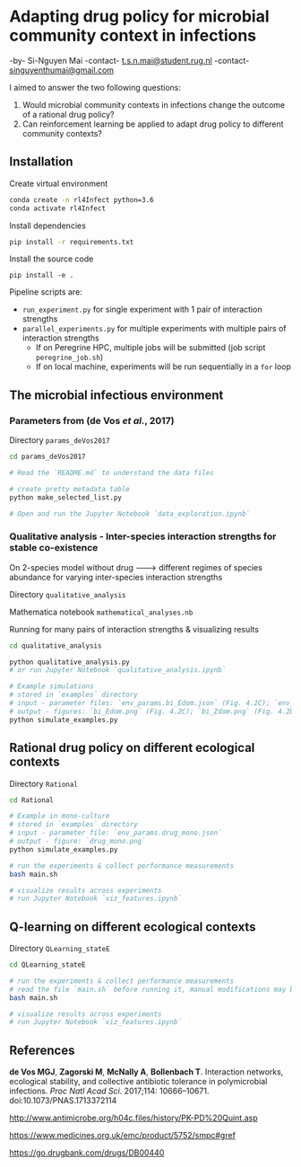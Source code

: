 # Adapting drug policy for microbial community context in infections

-by- Si-Nguyen Mai 
-contact- t.s.n.mai@student.rug.nl
-contact- singuyenthumai@gmail.com

I aimed to answer the two following questions: 

1. Would microbial community contexts in infections change the outcome of a rational drug policy?
2. Can reinforcement learning be applied to adapt drug policy to different community contexts?

## Installation

Create virtual environment

```bash
conda create -n rl4Infect python=3.6
conda activate rl4Infect
```

Install dependencies

```bash
pip install -r requirements.txt
```

Install the source code

```
pip install -e .
```

Pipeline scripts are:

- `run_experiment.py` for single experiment with 1 pair of interaction strengths
- `parallel_experiments.py` for multiple experiments with multiple pairs of interaction strengths 
  - If on Peregrine HPC, multiple jobs will be submitted (job script `peregrine_job.sh`) 
  - If on local machine, experiments will be run sequentially in a `for` loop

## The microbial infectious environment

### Parameters from (de Vos *et al.*, 2017)

Directory `params_deVos2017`

```bash
cd params_deVos2017

# Read the `README.md` to understand the data files 

# create pretty metadata table
python make_selected_list.py

# Open and run the Jupyter Notebook `data_exploration.ipynb`
```

### Qualitative analysis - Inter-species interaction strengths for stable co-existence

 On 2-species model without drug ---> different regimes of species abundance for varying inter-species interaction strengths

Directory `qualitative_analysis`

Mathematica notebook `mathematical_analyses.nb`

Running for many pairs of interaction strengths & visualizing results

```bash
cd qualitative_analysis

python qualitative_analysis.py 
# or run Jupyter Notebook `qualitative_analysis.ipynb`

# Example simulations
# stored in `examples` directory
# input - parameter files: `env_params.bi_Edom.json` (Fig. 4.2C); `env_params.bi_Zdom.json` (Fig. 4.2D); `env_params.neg_neg.json` (Fig. 4.2E)
# output - figures: `bi_Edom.png` (Fig. 4.2C); `bi_Zdom.png` (Fig. 4.2D); `neg_neg.png` (Fig. 4.2E)
python simulate_examples.py
```

## Rational drug policy on different ecological contexts

Directory `Rational`

```bash
cd Rational

# Example in mono-culture
# stored in `examples` directory
# input - parameter file: `env_params.drug_mono.json`
# output - figure: `drug_mono.png`
python simulate_examples.py

# run the experiments & collect performance measurements
bash main.sh

# visualize results across experiments
# run Jupyter Notebook `viz_features.ipynb`
```

## Q-learning on different ecological contexts

Directory `QLearning_stateE`

```bash
cd QLearning_stateE

# run the experiments & collect performance measurements
# read the file `main.sh` before running it, manual modifications may be needed at lines 3-11
bash main.sh

# visualize results across experiments
# run Jupyter Notebook `viz_features.ipynb`
```

## References

**de Vos MGJ**, **Zagorski M**, **McNally A**, **Bollenbach T**. Interaction networks, ecological stability, and collective antibiotic tolerance in polymicrobial infections. *Proc Natl Acad Sci*. 2017;114: 10666–10671. doi:10.1073/PNAS.1713372114

http://www.antimicrobe.org/h04c.files/history/PK-PD%20Quint.asp

https://www.medicines.org.uk/emc/product/5752/smpc#gref

https://go.drugbank.com/drugs/DB00440